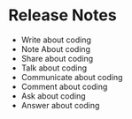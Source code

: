 # Release Notes
* Write about coding
* Note About coding
* Share about coding
* Talk about coding
* Communicate about coding
* Comment about coding
* Ask about coding
* Answer about coding
